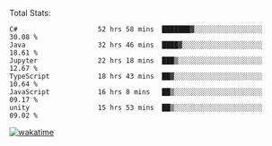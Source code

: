 Total Stats:
<!--START_SECTION:waka-->

```text
C#                    52 hrs 58 mins  ███████▓░░░░░░░░░░░░░░░░░   30.08 %
Java                  32 hrs 46 mins  ████▓░░░░░░░░░░░░░░░░░░░░   18.61 %
Jupyter               22 hrs 18 mins  ███▒░░░░░░░░░░░░░░░░░░░░░   12.67 %
TypeScript            18 hrs 43 mins  ██▓░░░░░░░░░░░░░░░░░░░░░░   10.64 %
JavaScript            16 hrs 8 mins   ██▒░░░░░░░░░░░░░░░░░░░░░░   09.17 %
unity                 15 hrs 53 mins  ██▒░░░░░░░░░░░░░░░░░░░░░░   09.02 %
```

<!--END_SECTION:waka-->

[![wakatime](https://wakatime.com/badge/user/d6a1e036-2153-43d6-9604-0dce67457b7f.svg)](https://wakatime.com/@d6a1e036-2153-43d6-9604-0dce67457b7f)
